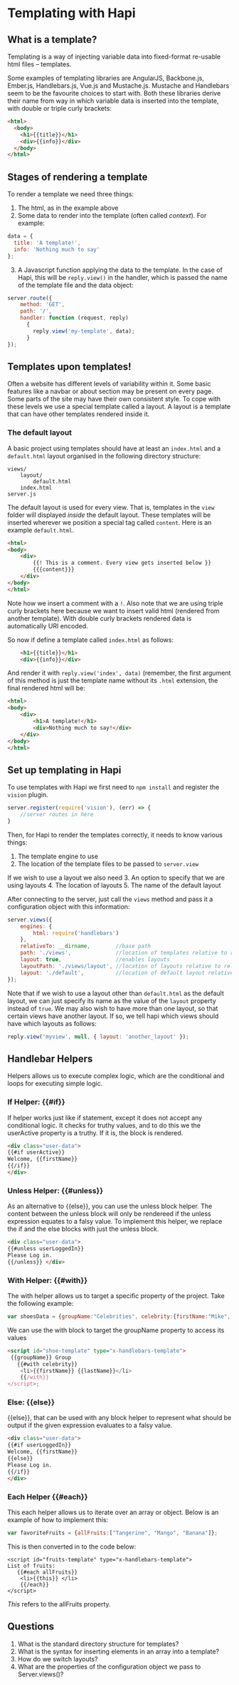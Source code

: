 # Templating with Hapi

## What is a template?
Templating is a way of injecting variable data into fixed-format re-usable html files – templates.

Some examples of templating libraries are AngularJS, Backbone.js, Ember.js, Handlebars.js, Vue.js and Mustache.js. Mustache and Handlebars seem to be the favourite choices to start with. Both these libraries derive their name from way in which variable data is inserted into the template, with double or triple curly brackets:

```html
<html>
  <body>
    <h1>{{title}}</h1>
    <div>{{info}}</div>
  </body>
</html>
```

## Stages of rendering a template

To render a template we need three things:

1. The html, as in the example above
2. Some data to render into the template (often called *context*). For example:

```javascript
data = {
  title: 'A template!',
  info: 'Nothing much to say'
};
```

3. A Javascript function applying the data to the template. In the case of Hapi, this will be `reply.view()` in the handler, which is passed the name of the template file and the data object:

```javascript
server.route({
    method: 'GET',
    path: '/',
    handler: function (request, reply)
      {
        reply.view('my-template', data);
      }
});
```

## Templates upon templates!

Often a website has different levels of variability within it. Some basic features like a navbar or about section may be present on every page. Some parts of the site may have their own consistent style. To cope with these levels we use a special template called a layout. A layout is a template that can have other templates rendered inside it.

### The default layout

A basic project using templates should have at least an `index.html` and a `default.html` layout organised in the following directory structure:
```
views/
    layout/
        default.html
    index.html
server.js
```
The default layout is used for every view. That is, templates in the `view` folder will displayed *inside* the default layout. These templates will be inserted wherever we position a special tag called `content`. Here is an example `default.html`.

```html
<html>
<body>
    <div>
    	{{! This is a comment. Every view gets inserted below }}
        {{{content}}}
    </div>
</body>
</html>
```
Note how we insert a comment with a `!`. Also note that we are using triple curly brackets here because we want to insert valid html (rendered from another template). With double curly brackets rendered data is automatically URI encoded.

So now if define a template called `index.html` as follows:

```html
    <h1>{{title}}</h1>
    <div>{{info}}</div>
```

And render it with `reply.view('index', data)` (remember, the first argument of this method is just the template name without its `.html` extension, the final rendered html will be:

```html
<html>
<body>
    <div>
    	<h1>A template!</h1>
        <div>Nothing much to say!</div>
    </div>
</body>
</html>
```

## Set up templating in Hapi

To use templates with Hapi we first need to `npm install` and register the `vision` plugin.

```javascript
server.register(require('vision'), (err) => {
	//server routes in here
}
```
Then, for Hapi to render the templates correctly, it needs to know various things:

1. The template engine to use
2. The location of the template files to be passed to `server.view`

If we wish to use a layout we also need
3. An option to specify that we are using layouts
4. The location of layouts
5. The name of the default layout

After connecting to the server, just call the `views` method and pass it a configuration object with this information:

```javascript
server.views({
    engines: {
        html: require('handlebars')
    },
    relativeTo: __dirname,		  //base path
    path: './views',			  //location of templates relative to relativeTo path
    layout: true,				  //enables layouts
    layoutPath: './views/layout', //location of layouts relative to relativeTo path.
    layout: './default',		  //location of default layout relative to layoutPath
});
```

Note that if we wish to use a layout other than `default.html` as the default layout, we can just specify its name as the value of the `layout` property instead of `true`. We may also wish to have more than one layout, so that certain views have another layout. If so, we tell hapi which views should have which layouts as follows:

```javascript
reply.view('myview', null, { layout: 'another_layout' });
```
## Handlebar Helpers

Helpers allows us to execute complex logic, which are the conditional and loops for executing simple logic.

### If Helper: {{#if}}

If helper works just like if statement, except it does not accept any conditional logic. It checks for truthy values, and to do this we the userActive property is a truthy. If it is, the block is rendered.

```html
<div class="user-data">​
{{#if userActive}}​
Welcome, {{firstName}}
{{/if}}
​</div>
```

### Unless Helper: {{#unless}}

As an alternative to {{else}}, you can use the unless block helper. The content between the unless block will only be rendereed if the unless expression equates to a falsy value. To implement this helper, we replace the if and the else blocks with just the unless block.

```html
<div class="user-data">​
{{#unless userLoggedIn}}​
Please Log in.
{{/unless}} </div>
```

### With Helper: {{#with}}

The with helper allows us to target a specific property of the project.
Take the following example:

```javascript
var shoesData = {groupName:"Celebrities", celebrity:{firstName:"Mike", lastName:"Alexander" } };
```

We can use the with block to target the groupName property to access its values

```html
<script id="shoe-template" type="x-handlebars-template">​
 {{groupName}} Group
   {{#with celebrity}}​
    <li>{{firstName}} {{lastName}}</li>​
    {{/with}}
​</script>;
```

### Else: {{else}}

{{else}}, that can be used with any block helper to represent what should be output if the given expression evaluates to a falsy value.

```html
<div class="user-data">​
{{#if userLoggedIn}}​
Welcome, {{firstName}}
{{else}}
Please Log in.
{{/if}}
​</div>
```

### Each Helper {{#each}}

This each helper allows us to iterate over an array or object. Below is an example of how to implement this:

```javascript
var favoriteFruits = {allFruits:["Tangerine", "Mango", "Banana"]};
```

This is then converted in to the code below:

``` html
<script id="fruits-template" type="x-handlebars-template">​
List of fruits:
   {{#each allFruits}}​
    <li>{{this}} </li>​
    {{/each}}
​</script>
```

*This* refers to the allFruits property.

## Questions

1. What is the standard directory structure for templates?
2. What is the syntax for inserting elements in an array into a template?
3. How do we switch layouts?
4. What are the properties of the configuration object we pass to Server.views()?
